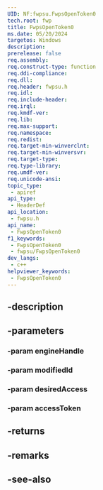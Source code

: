```yaml
---
UID: NF:fwpsu.FwpsOpenToken0
tech.root: fwp
title: FwpsOpenToken0
ms.date: 05/20/2024
targetos: Windows
description: 
prerelease: false
req.assembly: 
req.construct-type: function
req.ddi-compliance: 
req.dll: 
req.header: fwpsu.h
req.idl: 
req.include-header: 
req.irql: 
req.kmdf-ver: 
req.lib: 
req.max-support: 
req.namespace: 
req.redist: 
req.target-min-winverclnt: 
req.target-min-winversvr: 
req.target-type: 
req.type-library: 
req.umdf-ver: 
req.unicode-ansi: 
topic_type:
 - apiref
api_type:
 - HeaderDef
api_location:
 - fwpsu.h
api_name:
 - FwpsOpenToken0
f1_keywords:
 - FwpsOpenToken0
 - fwpsu/FwpsOpenToken0
dev_langs:
 - c++
helpviewer_keywords:
 - FwpsOpenToken0
---
```


## -description

## -parameters

### -param engineHandle

### -param modifiedId

### -param desiredAccess

### -param accessToken

## -returns

## -remarks

## -see-also

